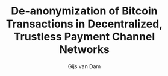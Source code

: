 ﻿---
nocite: |
  @Pollard2016
title: De-anonymization of Bitcoin Transactions in Decentralized, Trustless Payment Channel Networks
author: Gijs van Dam
metriccardnr: P95677
project: Research Proposal
supervisor: | #Add two spaces to the author to add a line break (So don't add them to the last author)
  Prof. Dato’ Dr. Halimah Badioze Zaman F.A.Sc  
  Dr. Rabiah Abdul Kadir  
  Dr. Puteri Nor Ellyza Nohuddin
institute: Institute of Visual Informatics
---
